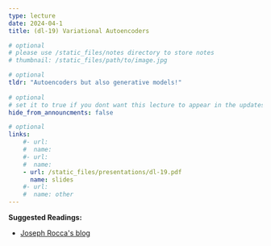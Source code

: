 ```yaml
---
type: lecture
date: 2024-04-1
title: (dl-19) Variational Autoencoders

# optional
# please use /static_files/notes directory to store notes
# thumbnail: /static_files/path/to/image.jpg 

# optional
tldr: "Autoencoders but also generative models!"
  
# optional
# set it to true if you dont want this lecture to appear in the updates section
hide_from_announcments: false

# optional
links: 
    #- url: 
    #  name: 
    #- url: 
    #  name: 
    - url: /static_files/presentations/dl-19.pdf
      name: slides
    #- url: 
    #  name: other
---
```

**Suggested Readings:**
- [Joseph Rocca's blog](https://towardsdatascience.com/understanding-variational-autoencoders-vaes-f70510919f73)
